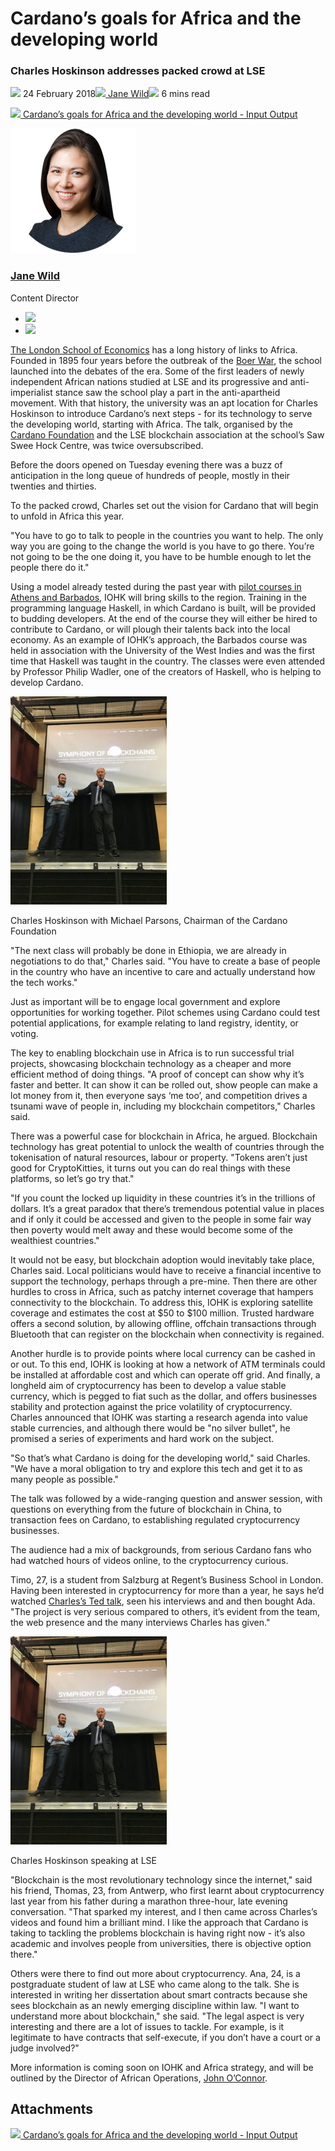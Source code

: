 # Cardano’s goals for Africa and the developing world
### **Charles Hoskinson addresses packed crowd at LSE**
![](img/2018-02-24-cardanos-goals-for-africa-and-the-developing-world.002.png) 24 February 2018![](img/2018-02-24-cardanos-goals-for-africa-and-the-developing-world.002.png)[ Jane Wild](/en/blog/authors/jane-wild/page-1/)![](img/2018-02-24-cardanos-goals-for-africa-and-the-developing-world.003.png) 6 mins read

![](img/2018-02-24-cardanos-goals-for-africa-and-the-developing-world.004.png)[ Cardano’s goals for Africa and the developing world - Input Output](https://ucarecdn.com/e55a2505-75b9-45c2-bf4d-ea18c06d02df/-/inline/yes/ "Cardano’s goals for Africa and the developing world - Input Output")

![Jane Wild](img/2018-02-24-cardanos-goals-for-africa-and-the-developing-world.005.png)[](/en/blog/authors/jane-wild/page-1/)
### [**Jane Wild**](/en/blog/authors/jane-wild/page-1/)
Content Director

- ![](img/2018-02-24-cardanos-goals-for-africa-and-the-developing-world.006.png)[](https://www.linkedin.com/in/jane-wild-7898389 "LinkedIn")
- ![](img/2018-02-24-cardanos-goals-for-africa-and-the-developing-world.007.png)[](https://twitter.com/jane_wild_ "Twitter")

[The London School of Economics](http://www.lse.ac.uk/ "London School of Economics") has a long history of links to Africa. Founded in 1895 four years before the outbreak of the [Boer War](https://en.wikipedia.org/wiki/Second_Boer_War "Second Boer War, Wikipedia"), the school launched into the debates of the era. Some of the first leaders of newly independent African nations studied at LSE and its progressive and anti-imperialist stance saw the school play a part in the anti-apartheid movement. With that history, the university was an apt location for Charles Hoskinson to introduce Cardano’s next steps - for its technology to serve the developing world, starting with Africa. The talk, organised by the [Cardano Foundation](https://cardanofoundation.org/ "cardanofoundation.org") and the LSE blockchain association at the school’s Saw Swee Hock Centre, was twice oversubscribed. 

Before the doors opened on Tuesday evening there was a buzz of anticipation in the long queue of hundreds of people, mostly in their twenties and thirties.

To the packed crowd, Charles set out the vision for Cardano that will begin to unfold in Africa this year. 

"You have to go to talk to people in the countries you want to help. The only way you are going to the change the world is you have to go there. You’re not going to be the one doing it, you have to be humble enough to let the people there do it."

Using a model already tested during the past year with [pilot courses in Athens and Barbados](https://cryptocoin.news/news/more-blockchain-ready-developers-needed-iohk-trains-students-in-haskell-code-3491/ "More Blockchain Ready Developers Needed. IOHK Trains Students In Haskell Code, cryptocoin.news"), IOHK will bring skills to the region. Training in the programming language Haskell, in which Cardano is built, will be provided to budding developers. At the end of the course they will either be hired to contribute to Cardano, or will plough their talents back into the local economy. As an example of IOHK’s approach, the Barbados course was held in association with the University of the West Indies and was the first time that Haskell was taught in the country. The classes were even attended by Professor Philip Wadler, one of the creators of Haskell, who is helping to develop Cardano.

![Charles Hoskinson with Michael Parsons](img/2018-02-24-cardanos-goals-for-africa-and-the-developing-world.008.jpeg) 

Charles Hoskinson with Michael Parsons, 
Chairman of the Cardano Foundation

"The next class will probably be done in Ethiopia, we are already in negotiations to do that," Charles said. "You have to create a base of people in the country who have an incentive to care and actually understand how the tech works."

Just as important will be to engage local government and explore opportunities for working together. Pilot schemes using Cardano could test potential applications, for example relating to land registry, identity, or voting.

The key to enabling blockchain use in Africa is to run successful trial projects, showcasing blockchain technology as a cheaper and more efficient method of doing things. "A proof of concept can show why it’s faster and better. It can show it can be rolled out, show people can make a lot money from it, then everyone says ‘me too’, and competition drives a tsunami wave of people in, including my blockchain competitors," Charles said.

There was a powerful case for blockchain in Africa, he argued. Blockchain technology has great potential to unlock the wealth of countries through the tokenisation of natural resources, labour or property. "Tokens aren’t just good for CryptoKitties, it turns out you can do real things with these platforms, so let’s go try that."

"If you count the locked up liquidity in these countries it’s in the trillions of dollars. It’s a great paradox that there’s tremendous potential value in places and if only it could be accessed and given to the people in some fair way then poverty would melt away and these would become some of the wealthiest countries."

It would not be easy, but blockchain adoption would inevitably take place, Charles said. Local politicians would have to receive a financial incentive to support the technology, perhaps through a pre-mine. Then there are other hurdles to cross in Africa, such as patchy internet coverage that hampers connectivity to the blockchain. To address this, IOHK is exploring satellite coverage and estimates the cost at $50 to $100 million. Trusted hardware offers a second solution, by allowing offline, offchain transactions through Bluetooth that can register on the blockchain when connectivity is regained. 

Another hurdle is to provide points where local currency can be cashed in or out. To this end, IOHK is looking at how a network of ATM terminals could be installed at affordable cost and which can operate off grid. And finally, a longheld aim of cryptocurrency has been to develop a value stable currency, which is pegged to fiat such as the dollar, and offers businesses stability and protection against the price volatility of cryptocurrency. Charles announced that IOHK was starting a research agenda into value stable currencies, and although there would be "no silver bullet", he promised a series of experiments and hard work on the subject. 

"So that’s what Cardano is doing for the developing world," said Charles. "We have a moral obligation to try and explore this tech and get it to as many people as possible."

The talk was followed by a wide-ranging question and answer session, with questions on everything from the future of blockchain in China, to transaction fees on Cardano, to establishing regulated cryptocurrency businesses.

The audience had a mix of backgrounds, from serious Cardano fans who had watched hours of videos online, to the cryptocurrency curious.

Timo, 27, is a student from Salzburg at Regent’s Business School in London. Having been interested in cryptocurrency for more than a year, he says he’d watched [Charles’s Ted talk](https://www.youtube.com/watch?v=97ufCT6lQcY "The future will be decentralized, YouTube"), seen his interviews and and then bought Ada. "The project is very serious compared to others, it’s evident from the team, the web presence and the many interviews Charles has given."

![Charles speaking at LSE](img/2018-02-24-cardanos-goals-for-africa-and-the-developing-world.008.jpeg) 

Charles Hoskinson speaking at LSE

"Blockchain is the most revolutionary technology since the internet," said his friend, Thomas, 23, from Antwerp, who first learnt about cryptocurrency last year from his father during a marathon three-hour, late evening conversation. "That sparked my interest, and I then came across Charles’s videos and found him a brilliant mind. I like the approach that Cardano is taking to tackling the problems blockchain is having right now - it’s also academic and involves people from universities, there is objective option there."

Others were there to find out more about cryptocurrency. Ana, 24, is a postgraduate student of law at LSE who came along to the talk. She is interested in writing her dissertation about smart contracts because she sees blockchain as an newly emerging discipline within law. "I want to understand more about blockchain," she said. "The legal aspect is very interesting and there are a lot of issues to tackle. For example, is it legitimate to have contracts that self-execute, if you don’t have a court or a judge involved?"

More information is coming soon on IOHK and Africa strategy, and will be outlined by the Director of African Operations, [John O’Connor](/en/team/john-oconnor/ "John O'Connor, iohk.io").
## **Attachments**
![](img/2018-02-24-cardanos-goals-for-africa-and-the-developing-world.004.png)[ Cardano’s goals for Africa and the developing world - Input Output](https://ucarecdn.com/e55a2505-75b9-45c2-bf4d-ea18c06d02df/-/inline/yes/ "Cardano’s goals for Africa and the developing world - Input Output")
